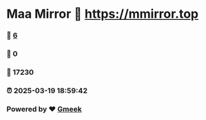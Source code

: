 # Maa Mirror :link: https://mmirror.top 
### :page_facing_up: [6](https://mmirror.top/tag.html) 
### :speech_balloon: 0 
### :hibiscus: 17230 
### :alarm_clock: 2025-03-19 18:59:42 
### Powered by :heart: [Gmeek](https://github.com/Meekdai/Gmeek)
